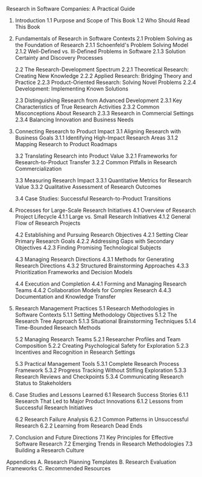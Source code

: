 Research in Software Companies: A Practical Guide

1. Introduction
   1.1 Purpose and Scope of This Book
   1.2 Who Should Read This Book

2. Fundamentals of Research in Software Contexts
   2.1 Problem Solving as the Foundation of Research
      2.1.1 Schoenfeld's Problem Solving Model
      2.1.2 Well-Defined vs. Ill-Defined Problems in Software
      2.1.3 Solution Certainty and Discovery Processes
   
   2.2 The Research-Development Spectrum
      2.2.1 Theoretical Research: Creating New Knowledge
      2.2.2 Applied Research: Bridging Theory and Practice
      2.2.3 Product-Oriented Research: Solving Novel Problems
      2.2.4 Development: Implementing Known Solutions
   
   2.3 Distinguishing Research from Advanced Development
      2.3.1 Key Characteristics of True Research Activities
      2.3.2 Common Misconceptions About Research
      2.3.3 Research in Commercial Settings
      2.3.4 Balancing Innovation and Business Needs

3. Connecting Research to Product Impact
   3.1 Aligning Research with Business Goals
      3.1.1 Identifying High-Impact Research Areas
      3.1.2 Mapping Research to Product Roadmaps
   
   3.2 Translating Research into Product Value
      3.2.1 Frameworks for Research-to-Product Transfer
      3.2.2 Common Pitfalls in Research Commercialization
   
   3.3 Measuring Research Impact
      3.3.1 Quantitative Metrics for Research Value
      3.3.2 Qualitative Assessment of Research Outcomes
   
   3.4 Case Studies: Successful Research-to-Product Transitions

4. Processes for Large-Scale Research Initiatives
   4.1 Overview of Research Project Lifecycle
      4.1.1 Large vs. Small Research Initiatives
      4.1.2 General Flow of Research Projects
   
   4.2 Establishing and Pursuing Research Objectives
      4.2.1 Setting Clear Primary Research Goals
      4.2.2 Addressing Gaps with Secondary Objectives
      4.2.3 Finding Promising Technological Subjects
   
   4.3 Managing Research Directions
      4.3.1 Methods for Generating Research Directions
      4.3.2 Structured Brainstorming Approaches
      4.3.3 Prioritization Frameworks and Decision Models
   
   4.4 Execution and Completion
      4.4.1 Forming and Managing Research Teams
      4.4.2 Collaboration Models for Complex Research
      4.4.3 Documentation and Knowledge Transfer

5. Research Management Practices
   5.1 Research Methodologies in Software Contexts
      5.1.1 Setting Methodology Objectives
      5.1.2 The Research Tree Approach
      5.1.3 Situational Brainstorming Techniques
      5.1.4 Time-Bounded Research Methods
   
   5.2 Managing Research Teams
      5.2.1 Researcher Profiles and Team Composition
      5.2.2 Creating Psychological Safety for Exploration
      5.2.3 Incentives and Recognition in Research Settings
   
   5.3 Practical Management Tools
      5.3.1 Complete Research Process Framework
      5.3.2 Progress Tracking Without Stifling Exploration
      5.3.3 Research Reviews and Checkpoints
      5.3.4 Communicating Research Status to Stakeholders

6. Case Studies and Lessons Learned
   6.1 Research Success Stories
      6.1.1 Research That Led to Major Product Innovations
      6.1.2 Lessons from Successful Research Initiatives
   
   6.2 Research Failure Analysis
      6.2.1 Common Patterns in Unsuccessful Research
      6.2.2 Learning from Research Dead Ends

7. Conclusion and Future Directions
   7.1 Key Principles for Effective Software Research
   7.2 Emerging Trends in Research Methodologies
   7.3 Building a Research Culture

Appendices
   A. Research Planning Templates
   B. Research Evaluation Frameworks
   C. Recommended Resources